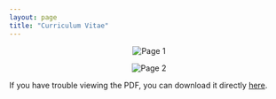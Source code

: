 ```yaml
---
layout: page
title: "Curriculum Vitae"
---
```

<p align="center">
 <img src="https://raw.githubusercontent.com/GammaAR/GammaAR.github.io/master/assets/img/CV_1.png" alt="Page 1">
</p>
<p align="center">
 <img src="https://raw.githubusercontent.com/GammaAR/GammaAR.github.io/master/assets/img/CV_2.png" alt="Page 2">
</p>

If you have trouble viewing the PDF, you can download it directly [here](https://github.com/GammaAR/GammaAR.github.io/blob/1583209a48b34b5f6afd97730540985ab513f753/assets/pdf/Curriculum%20Vitae%20(CV)_Gamma%20A%20Rosyidin_DA.pdf).

